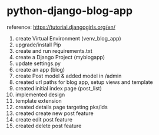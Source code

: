 # python-django-blog-app
reference: https://tutorial.djangogirls.org/en/
1. create Virtual Environment (venv_blog_app)
2. upgrade/install Pip
3. create and run requirements.txt
4. create a Django Project (myblogapp)
5. update settings.py
6. create an app (blog)
7. create Post model & added model in /admin
8. created url paths for blog app, setup views and template
9. created initial index page (post_list)
10. implemented design
11. template extension
12. created details page targeting pks/ids
13. created create new post feature
14. create edit post feature
15. created delete post feature